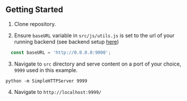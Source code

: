 ## Getting Started

1. Clone repository.

2. Ensure `baseURL` variable in `src/js/utils.js` is set to the url of your running backend (see backend setup [here](https://github.com/ch00kz/wall-backend))
  ```javascript
    const baseURL = 'http://0.0.0.0:9000';
  ```

3. Navigate to `src` directory and serve content on a port of your choice, `9999` used in this example.
  ```
  python -m SimpleHTTPServer 9999
  ```
4. Navigate to `http://localhost:9999/`
